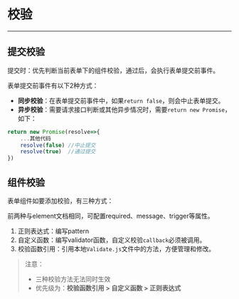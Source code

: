 # 校验
***
## 提交校验

提交时：优先判断当前表单下的组件校验，通过后，会执行表单提交前事件。

表单提交前事件有以下2种方式：

- **同步校验**：在表单提交前事件中，如果`return false`，则会中止表单提交。
- **异步校验**：需要请求接口判断或其他异步情况时，需要`return new Promise`，如下：
```js
return new Promise(resolve=>{
    ...其他代码
    resolve(false) //中止提交
    resolve(true)  //通过提交
})
```

## 组件校验

表单组件如要添加校验，有三种方式：

前两种与element文档相同，可配置required、message、trigger等属性。
1. 正则表达式：编写pattern
2. 自定义函数：编写validator函数，自定义校验`callback`必须被调用。 
3. 校验函数引用：引用本地`Validate.js`文件中的方法，方便管理和修改。

> 注意：
> - 三种校验方法无法同时生效
> - 优先级为：**校验函数引用 > 自定义函数 > 正则表达式**


